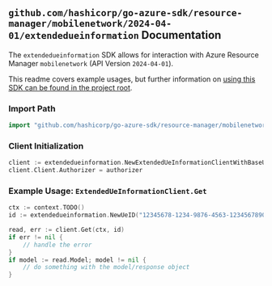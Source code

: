 
## `github.com/hashicorp/go-azure-sdk/resource-manager/mobilenetwork/2024-04-01/extendedueinformation` Documentation

The `extendedueinformation` SDK allows for interaction with Azure Resource Manager `mobilenetwork` (API Version `2024-04-01`).

This readme covers example usages, but further information on [using this SDK can be found in the project root](https://github.com/hashicorp/go-azure-sdk/tree/main/docs).

### Import Path

```go
import "github.com/hashicorp/go-azure-sdk/resource-manager/mobilenetwork/2024-04-01/extendedueinformation"
```


### Client Initialization

```go
client := extendedueinformation.NewExtendedUeInformationClientWithBaseURI("https://management.azure.com")
client.Client.Authorizer = authorizer
```


### Example Usage: `ExtendedUeInformationClient.Get`

```go
ctx := context.TODO()
id := extendedueinformation.NewUeID("12345678-1234-9876-4563-123456789012", "example-resource-group", "packetCoreControlPlaneName", "ueId")

read, err := client.Get(ctx, id)
if err != nil {
	// handle the error
}
if model := read.Model; model != nil {
	// do something with the model/response object
}
```
